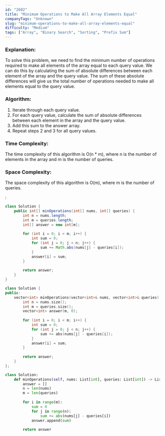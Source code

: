 ```yaml
---
id: "2602"
title: "Minimum Operations to Make All Array Elements Equal"
companyTags: "Unknown"
slug: "minimum-operations-to-make-all-array-elements-equal"
difficulty: "Medium"
tags: ["Array", "Binary Search", "Sorting", "Prefix Sum"]
---
```


### Explanation:
To solve this problem, we need to find the minimum number of operations required to make all elements of the array equal to each query value. We can do this by calculating the sum of absolute differences between each element of the array and the query value. The sum of these absolute differences will give us the total number of operations needed to make all elements equal to the query value.

### Algorithm:
1. Iterate through each query value.
2. For each query value, calculate the sum of absolute differences between each element in the array and the query value.
3. Add this sum to the answer array.
4. Repeat steps 2 and 3 for all query values.

### Time Complexity:
The time complexity of this algorithm is O(n * m), where n is the number of elements in the array and m is the number of queries.

### Space Complexity:
The space complexity of this algorithm is O(m), where m is the number of queries.

:

```java
class Solution {
    public int[] minOperations(int[] nums, int[] queries) {
        int n = nums.length;
        int m = queries.length;
        int[] answer = new int[m];
        
        for (int i = 0; i < m; i++) {
            int sum = 0;
            for (int j = 0; j < n; j++) {
                sum += Math.abs(nums[j] - queries[i]);
            }
            answer[i] = sum;
        }
        
        return answer;
    }
}
```

```cpp
class Solution {
public:
    vector<int> minOperations(vector<int>& nums, vector<int>& queries) {
        int n = nums.size();
        int m = queries.size();
        vector<int> answer(m, 0);
        
        for (int i = 0; i < m; i++) {
            int sum = 0;
            for (int j = 0; j < n; j++) {
                sum += abs(nums[j] - queries[i]);
            }
            answer[i] = sum;
        }
        
        return answer;
    }
};
```

```python
class Solution:
    def minOperations(self, nums: List[int], queries: List[int]) -> List[int]:
        answer = []
        n = len(nums)
        m = len(queries)
        
        for i in range(m):
            sum = 0
            for j in range(n):
                sum += abs(nums[j] - queries[i])
            answer.append(sum)
        
        return answer
```